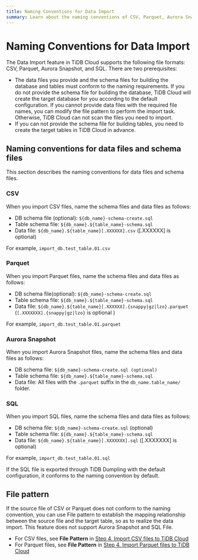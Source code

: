 ```yaml
---
title: Naming Conventions for Data Import
summary: Learn about the naming conventions of CSV, Parquet, Aurora Snapshot, and SQL files.
---
```


# Naming Conventions for Data Import

The Data Import feature in TiDB Cloud supports the following file formats: CSV, Parquet, Aurora Snapshot, and SQL. There are two prerequisites:

- The data files you provide and the schema files for building the database and tables must conform to the naming requirements. If you do not provide the schema file for building the database, TiDB Cloud will create the target database for you according to the default configuration. If you cannot provide data files with the required file names, you can modify the file pattern to perform the import task. Otherwise, TiDB Cloud can not scan the files you need to import.
- If you can not provide the schema file for building tables, you need to create the target tables in TiDB Cloud in advance.

## Naming conventions for data files and schema files

This section describes the naming conventions for data files and schema files.

### CSV

When you import CSV files, name the schema files and data files as follows:

- DB schema file (optional): `${db_name}-schema-create.sql`
- Table schema file: `${db_name}.${table_name}-schema.sql`
- Data file: `${db_name}.${table_name}[.XXXXXX].csv` ([.XXXXXX] is optional)

For example, `import_db.test_table.01.csv`

### Parquet

When you import Parquet files, name the schema files and data files as follows:

- DB schema file(optional): `${db_name}-schema-create.sql`
- Table schema file: `${db_name}.${table_name}-schema.sql`
- Data file: `${db_name}.${table_name}[.XXXXXX].{snappy|gz|lzo}.parquet` (`[.XXXXXXX].{snappy|gz|lzo}` is optional )

For example, `import_db.test_table.01.parquet`

### Aurora Snapshot

When you import Aurora Snapshot files, name the schema files and data files as follows:

- DB schema file: `${db_name}-schema-create.sql (optional)`
- Table schema file: `${db_name}.${table_name}-schema.sql`
- Data file: All files with the `.parquet` suffix in the `db_name.table_name/` folder.

### SQL

When you import SQL files, name the schema files and data files as follows:

- DB schema file: `${db_name}-schema-create.sql` (optional)
- Table schema file: `${db_name}.${table_name}-schema.sql`
- Data file: `${db_name}.${table_name}[.XXXXXXX].sql` ([.XXXXXXX] is optional)

For example, `import_db.test_table.01.sql`

If the SQL file is exported through TiDB Dumpling with the default configuration, it conforms to the naming convention by default.

## File pattern

If the source file of CSV or Parquet does not conform to the naming convention, you can use File pattern to establish the mapping relationship between the source file and the target table, so as to realize the data import. This feature does not support Aurora Snapshot and SQL File.

- For CSV files, see **File Pattern** in [Step 4. Import CSV files to TiDB Cloud](/tidbcloud/import-csv-files.md#step-4-import-csv-files-to-tidb-cloud)
- For Parquet files, see **File Pattern** in [Step 4. Import Parquet files to TiDB Cloud](/tidbcloud/import-parquet-files.md#step-4-import-parquet-files-to-tidb-cloud)

